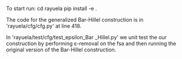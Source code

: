 To start run:
  cd rayuela
  pip install -e .
  
The code for the generalized Bar-Hillel construction is
in 'rayuela/cfg/cfg.py' at line 418.

In 'rayuela/test/cfg/test_epsilon_Bar
_Hillel.py' we unit test the our construction by
performing ε-removal on the fsa and then 
running the original version of the Bar-Hillel construction.
